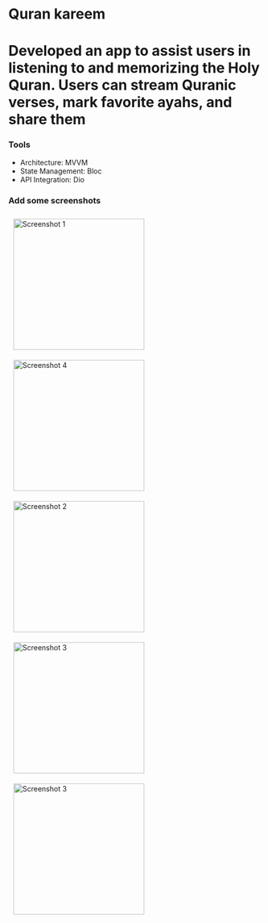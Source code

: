 # Quran kareem

# Developed an app to assist users in listening to and memorizing the Holy Quran. Users can stream Quranic verses, mark favorite ayahs, and share them
### Tools
-	Architecture: MVVM    
-	State Management: Bloc   
-	API Integration: Dio

### Add some screenshots

<img src="https://github.com/user-attachments/assets/16b7e2f8-85d8-4d07-9972-d03857f5ce26" alt="Screenshot 1" width="260" style="margin: 10px;">

<img src="https://github.com/user-attachments/assets/33f1981e-d35b-42fa-a2d6-864b1d656f98" alt="Screenshot 4" width="260" style="margin: 10px;">

<img src="https://github.com/user-attachments/assets/7b22556d-d907-4154-934c-fe25a8d3f74a" alt="Screenshot 2" width="260" style="margin: 10px;">

<img src="https://github.com/user-attachments/assets/a4e003e6-dc70-4afa-9b54-2f685f12749d" alt="Screenshot 3" width="260" style="margin: 10px;">

<img src="https://github.com/user-attachments/assets/9dd03a63-fa6b-4155-a6da-aecc8a10dd1a" alt="Screenshot 3" width="260" style="margin: 10px;">
